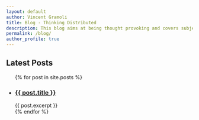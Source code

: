 ```yaml
---
layout: default
author: Vincent Gramoli
title: Blog - Thinking Distributed 
description: This blog aims at being thought provoking and covers subjects related to the distributed nature of blockchain systems.
permalink: /blog/
author_profile: true
---
```


<h2>Latest Posts</h2>
<ul>
  {% for post in site.posts %}
    <li>
      <h3><a href="{{ post.url }}">{{ post.title }}</a></h3>
      {{ post.excerpt }}
    </li>
  {% endfor %}
</ul>
